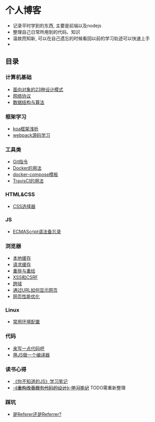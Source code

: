 # 个人博客

  - 记录平时学到的东西, 主要是前端以及nodejs
  - 整理自己日常所用到的代码、知识
  - 温故而知新, 可以在自己遗忘的时候看回以前的学习轨迹可以快速上手
  - 





## 目录
### 计算机基础
  - [面向对象的23种设计模式](https://github.com/lamwaiben/lamwaiben.github.io/tree/master/note/设计模式/readme.md)
  - [网络协议](https://github.com/lamwaiben/lamwaiben.github.io/tree/master/note/网络)
  - [数据结构与算法](https://github.com/lamwaiben/lamwaiben.github.io/tree/master/algorithms)
  
### 框架学习
  - [koa框架浅析](https://github.com/lamwaiben/lamwaiben.github.io/tree/master/framework/koa)
  - [webpack源码学习](https://github.com/lamwaiben/lamwaiben.github.io/tree/master/framework/webpack_learn)
  
### 工具类
  - [Git指令](https://github.com/lamwaiben/lamwaiben.github.io/tree/master/note/Git)
  - [Docker的用法](https://github.com/lamwaiben/lamwaiben.github.io/tree/master/tools/docker/README.md)
  - [docker-compose模板](https://github.com/lamwaiben/lamwaiben.github.io/tree/master/tools/docker/docker_template/README.md)
  - [TravisCI的用法](https://github.com/lamwaiben/lamwaiben.github.io/tree/master/tools/TravisCI/README.md)


### HTML&CSS
  - [CSS选择器](https://github.com/lamwaiben/lamwaiben.github.io/tree/master/note/CSS/README.md)
  
### JS
  - [ECMAScript语法备忘录](https://github.com/lamwaiben/lamwaiben.github.io/tree/master/note/ECMAScript/README.md)

### 浏览器
  - [本地缓存](https://github.com/lamwaiben/lamwaiben.github.io/tree/master/note/浏览器/本地缓存.md)
  - [请求缓存](https://github.com/lamwaiben/lamwaiben.github.io/tree/master/note/浏览器/请求缓存.md)
  - [重排与重绘](https://github.com/lamwaiben/lamwaiben.github.io/tree/master/note/浏览器/重排与重绘.md)
  - [XSS和CSRF](https://github.com/lamwaiben/lamwaiben.github.io/tree/master/note/浏览器/XSS和CSRF.md)
  - [跨域](https://github.com/lamwaiben/lamwaiben.github.io/tree/master/note/浏览器/跨域.md)
  - [通过URL如何显示网页](https://github.com/lamwaiben/lamwaiben.github.io/tree/master/note/浏览器/通过URL如何显示网页.md)
  - [网页性能优化](https://github.com/lamwaiben/lamwaiben.github.io/tree/master/note/浏览器/web性能优化.md)
  
### Linux
  - [常用环境配置](https://github.com/lamwaiben/lamwaiben.github.io/tree/master/note/linux/常见环境的搭建和配置.md)
  
### 代码
  - [来写一点代码吧](https://github.com/lamwaiben/lamwaiben.github.io/tree/master/code/readme.md)
  - [用JS做一个编译器](https://github.com/lamwaiben/lamwaiben.github.io/tree/master/code/doMySelf/bCompiler/README.md)
  
### 读书心得
  - [《你不知道的JS》学习笔记](https://github.com/lamwaiben/lamwaiben.github.io/tree/master/readBook/You-Dont-Know-JS)
  - ~~[《重构改善既有代码的设计》学习笔记](https://github.com/lamwaiben/lamwaiben.github.io/tree/master/readBook/重构)~~ TODO需重新整理


### 踩坑
  - [是Referer还是Referrer?](https://github.com/lamwaiben/lamwaiben.github.io/tree/master/note/坑/Referer.md)